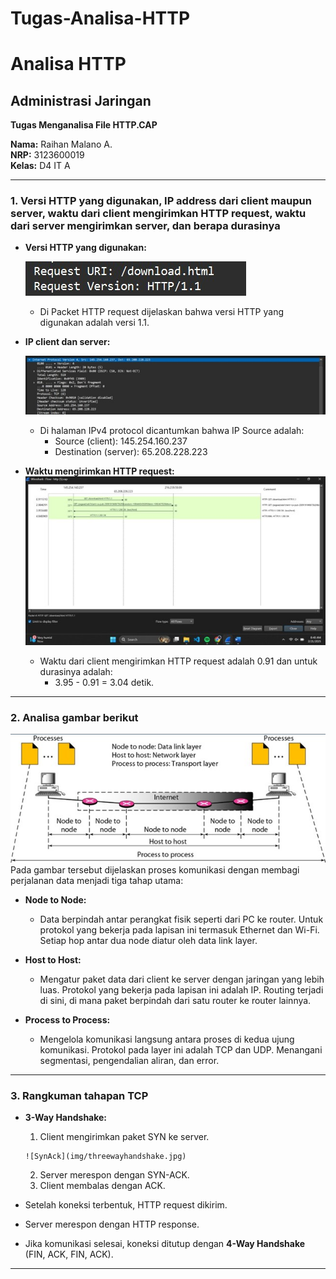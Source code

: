 # Tugas-Analisa-HTTP
# Analisa HTTP

## Administrasi Jaringan

**Tugas Menganalisa File HTTP.CAP**

**Nama:** Raihan Malano A.  
**NRP:** 3123600019  
**Kelas:** D4 IT A

---

### 1. Versi HTTP yang digunakan, IP address dari client maupun server, waktu dari client mengirimkan HTTP request, waktu dari server mengirimkan server, dan berapa durasinya

- **Versi HTTP yang digunakan:**
    
    ![Versi HTTP](img/VersiHTTP.jpg)
    - Di Packet HTTP request dijelaskan bahwa versi HTTP yang digunakan adalah versi 1.1.

- **IP client dan server:**

  ![ipclientserver](img/ipclientserver.jpg)
    - Di halaman IPv4 protocol dicantumkan bahwa IP Source adalah:  
      - Source (client): 145.254.160.237  
      - Destination (server): 65.208.228.223

- **Waktu mengirimkan HTTP request:**
  ![Waktu Client Server Request](img/waktuclientserverrequest.jpg)
    - Waktu dari client mengirimkan HTTP request adalah 0.91 dan untuk durasinya adalah:  
      - 3.95 - 0.91 = 3.04 detik.

---

### 2. Analisa gambar berikut
![Slide 3](img/slide3.jpg)
Pada gambar tersebut dijelaskan proses komunikasi dengan membagi perjalanan data menjadi tiga tahap utama:

- **Node to Node:**
    - Data berpindah antar perangkat fisik seperti dari PC ke router. Untuk protokol yang bekerja pada lapisan ini termasuk Ethernet dan Wi-Fi. Setiap hop antar dua node diatur oleh data link layer.

- **Host to Host:**
    - Mengatur paket data dari client ke server dengan jaringan yang lebih luas. Protokol yang bekerja pada lapisan ini adalah IP. Routing terjadi di sini, di mana paket berpindah dari satu router ke router lainnya.

- **Process to Process:**
    - Mengelola komunikasi langsung antara proses di kedua ujung komunikasi. Protokol pada layer ini adalah TCP dan UDP. Menangani segmentasi, pengendalian aliran, dan error.

---

### 3. Rangkuman tahapan TCP

- **3-Way Handshake:**
    1. Client mengirimkan paket SYN ke server.
      
      ![SynAck](img/threewayhandshake.jpg)
    2. Server merespon dengan SYN-ACK.
    3. Client membalas dengan ACK.

- Setelah koneksi terbentuk, HTTP request dikirim.
- Server merespon dengan HTTP response.
- Jika komunikasi selesai, koneksi ditutup dengan **4-Way Handshake** (FIN, ACK, FIN, ACK).

---
